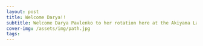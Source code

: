 ```yaml
---
layout: post
title: Welcome Darya!!
subtitle: Welcome Darya Pavlenko to her rotation here at the Akiyama Lab! We are excited to have you join our team!!
cover-img: /assets/img/path.jpg
tags: 
---
```


